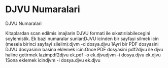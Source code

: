 # DJVU Numaralari


DJVU Numaralari



Kitaplardan scan edilmis imajlarin DJVU formati ile sıkıstırılabilecegini soylemistik. Ek bazi numaralar sunlar:DJVU icinden bir sayfayi silmek icin (mesela birinci sayfayi silelim):djvm -d dosya.djvu 1Ayri bir PDF dosyasini DJVU dosyasinin basina eklemek icin:Once PDF dosyasini pdf2djvu ile djvu haline getirmek lazimpdf2djvu ek.pdf -o ek.djvudjvm -i dosya.djvu ek.djvu 1Sona eklemek icindjvm -i dosya.djvu ek.djvu




